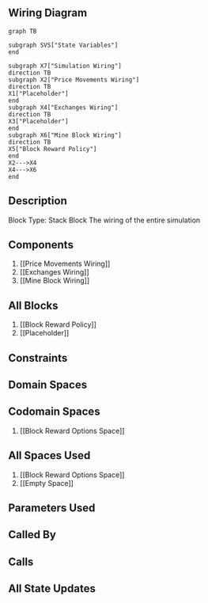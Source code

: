 ## Wiring Diagram

```mermaid
graph TB

subgraph SVS["State Variables"]
end

subgraph X7["Simulation Wiring"]
direction TB
subgraph X2["Price Movements Wiring"]
direction TB
X1["Placeholder"]
end
subgraph X4["Exchanges Wiring"]
direction TB
X3["Placeholder"]
end
subgraph X6["Mine Block Wiring"]
direction TB
X5["Block Reward Policy"]
end
X2--->X4
X4--->X6
end
```

## Description

Block Type: Stack Block
The wiring of the entire simulation
## Components
1. [[Price Movements Wiring]]
2. [[Exchanges Wiring]]
3. [[Mine Block Wiring]]

## All Blocks
1. [[Block Reward Policy]]
2. [[Placeholder]]

## Constraints

## Domain Spaces

## Codomain Spaces
1. [[Block Reward Options Space]]

## All Spaces Used
1. [[Block Reward Options Space]]
2. [[Empty Space]]

## Parameters Used

## Called By

## Calls

## All State Updates


